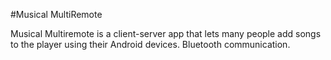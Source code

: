#Musical MultiRemote

Musical Multiremote is a client-server app that lets many people add songs to the player using their Android devices. Bluetooth communication.

